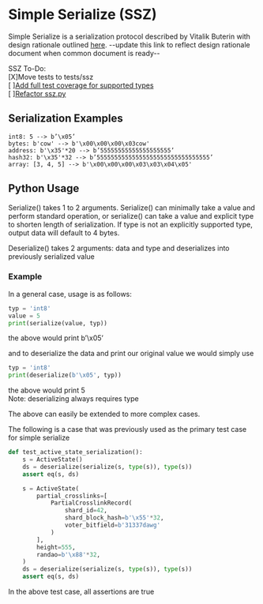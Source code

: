 # Simple Serialize (SSZ)

Simple Serialize is a serialization protocol described by Vitalik Buterin with design rationale outlined [here](https://github.com/ethereum/beacon_chain/tree/master/ssz). --update this link to reflect design rationale document when common document is ready--

SSZ To-Do:  
[X]Move tests to tests/ssz  
[  ][Add full test coverage for supported types](https://github.com/ethereum/beacon_chain/issues/100)  
[  ][Refactor ssz.py](https://github.com/ethereum/beacon_chain/issues/100)

## Serialization Examples
```
int8: 5 --> b’\x05’
bytes: b'cow' --> b'\x00\x00\x00\x03cow'
address: b'\x35'*20 --> b’55555555555555555555’
hash32: b'\x35'*32 --> b’55555555555555555555555555555555’
array: [3, 4, 5] --> b'\x00\x00\x00\x03\x03\x04\x05'
```
## Python Usage

Serialize() takes 1 to 2 arguments. Serialize() can minimally take a value and perform standard operation, or serialize() can take a value and explicit type to shorten length of serialization. If type is not an explicitly supported type, output data will default to 4 bytes.

Deserialize() takes 2 arguments: data and type and deserializes into previously serialized value

### Example

In a general case, usage is as follows:

```python
typ = 'int8'
value = 5
print(serialize(value, typ))
```
the above would print
b’\x05’

and to deserialize the data and print our original value we would simply use
```python
typ = 'int8'
print(deserialize(b'\x05', typ))
```
the above would print
5  
Note: deserializing always requires type

The above can easily be extended to more complex cases.

The following is a case that was previously used as the primary test case for simple serialize
```python
def test_active_state_serialization():
    s = ActiveState()
    ds = deserialize(serialize(s, type(s)), type(s))
    assert eq(s, ds)

    s = ActiveState(
        partial_crosslinks=[
            PartialCrosslinkRecord(
                shard_id=42,
                shard_block_hash=b'\x55'*32,
                voter_bitfield=b'31337dawg'
            )
        ],
        height=555,
        randao=b'\x88'*32,
    )
    ds = deserialize(serialize(s, type(s)), type(s))
    assert eq(s, ds)
```
In the above test case, all assertions are true
